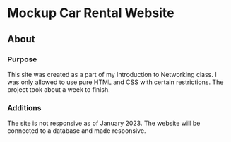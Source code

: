# Mockup Car Rental Website

## About

### Purpose
This site was created as a part of my Introduction to Networking class.
I was only allowed to use pure HTML and CSS with certain restrictions. The project took about a week to finish.

### Additions
The site is not responsive as of January 2023. The website will be connected to a database and made responsive.

